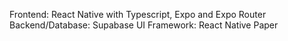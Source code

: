 Frontend: React Native with Typescript, Expo and Expo Router
Backend/Database: Supabase
UI Framework: React Native Paper
